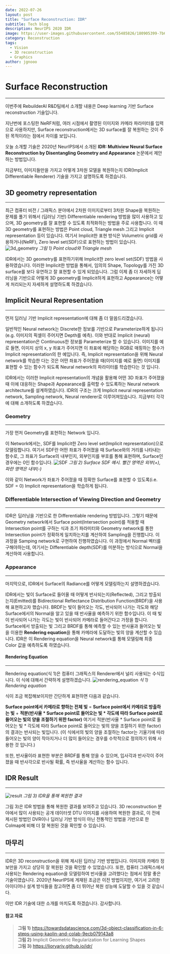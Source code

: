 ```yaml
---
date: 2022-07-26
layout: post
title: "Surface Reconstruction: IDR"
subtitle: Tech blog
description: NeurIPS 2020 IDR
image: https://user-images.githubusercontent.com/55485826/180905399-7b6bd602-3a08-440e-a2c3-b8145c1a0e51.png
category: Reconstruction
tags:
  - Vision
  - 3D reconstruction
  - Graphics
author: jgnooo
---
```


# Surface Reconstruction
---
이번주에 RebuilderAI R&D팀에서 소개할 내용은 Deep learning 기반 Surface reconstruction 기술입니다.

지난번에 포스팅한 NeRF처럼, 여러 시점에서 촬영된 이미지와 카메라 파라미터를 입력으로 사용하지만, Surface reconstruction에서는 3D surface를 잘 복원하는 것이 주된 목적이라는 점에서 차이를 보입니다.

오늘 소개할 기술은 2020년 NeurIPS에서 소개된 **IDR: Multiview Neural Surface Reconstruction by Disentangling Geometry and Appearance** 논문에서 제안하는 방법입니다.

지금부터, 이미지들만을 가지고 어떻게 3차원 모델을 복원하는지 IDR(Implicit Differentiable Renderer) 기술을 가지고 설명하도록 하겠습니다.

## 3D geometry representation
---
최근 컴퓨터 비전 / 그래픽스 분야에서 2차원 이미지로부터 3차원 Shape을 복원하는 문제를 풀기 위해서 (딥러닝 기반) Differentiable rendering 방법을 많이 사용하고 있으며, 3D geometry를 잘 표현할 수 있도록 최적화하는 방법을 주로 사용합니다. 이 때 3D geometry를 표현하는 방법은 Point cloud, Triangle mesh 그리고 Implicit representation 등이 있습니다. 여기서 Implicit한 표현 방식은 Volumetric grid를 사용하거나(NeRF), Zero level set(SDF)으로 표현하는 방법이 있습니다.
![3d_geometry](https://user-images.githubusercontent.com/55485826/180927513-b26a29fd-5402-471a-be5a-3467f38cab6b.png)
    _그림 1) Point cloud와 Triangle mesh_

IDR에서는 3D geometry를 표현하기위해 Implicit한 zero level set(SDF) 방법을 사용하였습니다. 이러한 Implicit한 방법을 통해서, 임의의 Shape, Topology를 가진 3D surface를 보다 유연하고 잘 표현할 수 있게 되었습니다. 그럼 이제 좀 더 자세하게 딥러닝을 기반으로 어떻게 3D geometry를 Implicit하게 표현하고 Appearance는 어떻게 처리되는지 자세하게 설명하도록 하겠습니다.

## Implicit Neural Representation
---
먼저 딥러닝 기반 Implicit representation에 대해 좀 더 말씀드리겠습니다.

일반적인 Neural network는 Discrete한 정보를 기반으로 Parameterize하게 됩니다 (e.g. 이미지의 픽셀이 주어지면 Depth를 예측). 이와 반대로 Implicit (neural) representation은 Continuous한 정보를 Parameterize 할 수 있습니다. 이미지를 예로 들면, 이미지 상의 x, y 좌표가 주어지면 이 좌표에 해당하는 RGB로 매핑하는 함수가 Implicit representation의 한 예입니다. 즉, Implicit representation을 위해 Neural network를 학습한 다는 것은 어떤 좌표가 주어졌을 때(이미지를 예로 들면) 이미지를 표현할 수 있는 함수가 되도록 Neural network의 파라미터를 학습한다는 것 입니다.

IDR에서는 이러한 Implicit representation의 개념을 활용해 어떤 3D 좌표가 주어졌을 때 이에 대응하는 Shape과 Appearance를 출력할 수 있도록하는 Neural network architecture를 설계하였습니다. IDR의 구조는 크게 Implicit neural representation network, Sampling network, Neural renderer로 이루어져있습니다. 지금부터 각각에 대해 소개하도록 하겠습니다.

### Geometry
---
가장 먼저 Geometry를 표현하는 Network 입니다.

이 Network에서는, SDF를 Implicit한 Zero level set(Implicit representation)으로 모델링합니다. 여기서 SDF란 어떤 좌표가 주어졌을 때 Surface와의 거리를 나타내는 함수로, 그 좌표가 Surface의 내부인지, 외부인지를 부호를 통해 표현하며, Surface인 경우에는 0인 함수입니다.
![SDF](https://user-images.githubusercontent.com/55485826/180936311-a37961e2-538d-4704-b4e2-45ef1f5e8d4c.png)
    _그림 2) Surface SDF 예시. 빨간 영역은 외부(+), 파란 영역은 내부(-)_

이와 같이 Network가 좌표가 주어졌을 때 정확한 Surface를 표현할 수 있도록(i.e. SDF = 0) Implicit representation을 학습하게 됩니다.

### Differentiable Intersection of Viewing Direction and Geometry
---
IDR은 딥러닝을 기반으로 한 Differentiable rendering 방법입니다. 그렇기 때문에 Geometry network에서 Surface point(Intersection point)를 적용할 때 Intersection point를 구하는 식과 초기 파라미터와 Geometry network를 통한 Intersection point가 정확하게 일치하는지를 계산하여 Sampling을 진행합니다. 이 과정을 Samping network로 구현하여 진행하였습니다. 이 과정에서 Normal 벡터를 구해야하는데, 여기서는 Differentiable depth(SDF)를 미분하는 방식으로 Normal을 계산하여 사용합니다.

### Appearance
---
마지막으로, IDR에서 Surface의 Radiance를 어떻게 모델링하는지 설명하겠습니다.

IDR에서는 빛이 Surface로 들어올 때 어떻게 반사되는지(Reflected), 그리고 방출되는지(Emitted)를 Bidirectional Reflectance Distribution Function(BRDF)을 사용해 표현하고자 했습니다. BRDF는 빛이 들어오는 각도, 반사되어 나가는 각도와 해당 Surface에서의 Normal을 알고 있을 때 반사율을 예측하기 위한 함수입니다. 이 때 빛이 반사되어 나가는 각도는 빛이 반사되어 카메라로 들어간다고 가정을 합니다. Surface에서 방출되는 빛 그리고 BRDF를 통해 예측할 수 있는 반사율과 들어오는 빛을 이용한 **Rendering equation**을 통해 카메라에 도달하는 빛의 양을 계산할 수 있습니다. IDR은 이 Rendering equation을 Neural network를 통해 모델링해 최종 Color 값을 예측하도록 하였습니다.

#### Rendering Equation
---
Rendering equation(식 1)은 컴퓨터 그래픽스의 Renderer에서 널리 사용되는 수식입니다. 이 식에 대해서 간략하게 설명하겠습니다.
![rendering_equation](https://user-images.githubusercontent.com/55485826/180945082-42fae0bb-055a-4a53-a8f7-1998389a2397.png)
    _식 1) Rendering equation_

식이 조금 복잡해보이지만 간단하게 표현하면 다음과 같습니다.

**Surface point에서 카메라로 향하는 전체 빛** = **Surface point에서 카메라로 방출하는 빛** + **적분(반사율 * Surface point로 들어오는 빛 * 각도에 따라 Surface point로 들어오는 빛의 양을 조절하기 위한 factor)** 여기서 적분(반사율 * Surface point로 들어오는 빛 * 각도에 따라 Surface point로 들어오는 빛의 양을 조절하기 위한 factor)의 결과는 반사되는 빛입니다. (이 식에서의 빛의 양을 조절하는 factor는 기울기에 따라 들어오는 빛의 양이 작아지거나 더 많이 들어오는 경우를 수학적으로 정의하기 위해 사용한 것 입니다.)

또한, 반사율이라 표현한 부분은 BRDF를 통해 얻을 수 있으며, 입사각과 반사각이 주어졌을 때 반사각으로 반사될 확률, 즉 반사율을 계산하는 함수 입니다.

## IDR Result
---
![result](https://user-images.githubusercontent.com/55485826/180943207-dc257b2a-0c1c-4750-bc48-39ae2404df1b.gif)
    _그림 3) IDR을 통해 복원한 결과_

그림 3)은 IDR 방법을 통해 복원한 결과를 보여주고 있습니다. 3D reconstruction 분야에서 많이 사용되는 공개 데이터셋 DTU 이미지를 사용하여 복원한 결과로, 이 전에 제시된 방법인 DVR이나 딥러닝 기반 방식이 아닌 전통적인 방법을 기반으로 한 Colmap에 비해 더 잘 복원된 것을 확인할 수 있습니다.

## 마무리
---
IDR은 3D reconstruction을 위해 제시된 딥러닝 기반 방법입니다. 이미지와 카메라 정보만을 가지고 상당히 잘 복원된 것을 확인할 수 있었습니다. 또한, 컴퓨터 그래픽스에서 사용되는 Rendering equation을 모델링하여 반사율을 고려했다는 점에서 정말 좋은 기술이였습니다. 2020년 NeurIPS에 게재된 조금은 이전 방법이지만, 여기서 고려한 아이디어나 설계 방식들을 참고하면 좀 더 뛰어난 복원 성능에 도달할 수 있을 것 같습니다.

이만 IDR 기술에 대한 소개를 마치도록 하겠습니다. 감사합니다.


#### 참고 자료
> **그림 1)** https://towardsdatascience.com/3d-object-classification-in-6-steps-using-kaolin-and-colab-9ecb079143a8   
> **그림 2)** Implicit Geometric Regularization for Learning Shapes   
> **그림 3)** https://lioryariv.github.io/idr/   
